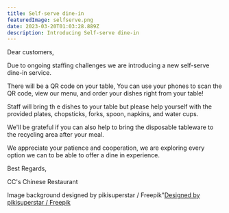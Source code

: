 ```yaml
---
title: Self-serve dine-in
featuredImage: selfserve.png
date: 2023-03-20T01:03:28.889Z
description: Introducing Self-serve dine-in
---
```

<!--StartFragment-->

Dear customers,

Due to ongoing staffing challenges we are introducing a new self-serve dine-in service.

There will be a QR code on your table, You can use your phones to scan the QR code, view our menu, and order your dishes right from your table!

Staff will bring th e dishes to your table but please help yourself with the provided plates, chopsticks, forks, spoon, napkins, and water cups.

We'll be grateful if you can also help to bring the disposable tableware to the recycling area after your meal.

We appreciate your patience and cooperation, we are exploring every option we can to be able to offer a dine in experience.

Best Regards,

CC's Chinese Restaurant

I﻿mage background designed by pikisuperstar / Freepik"<a href="http://www.freepik.com">Designed by pikisuperstar / Freepik</a>

<!--EndFragment-->